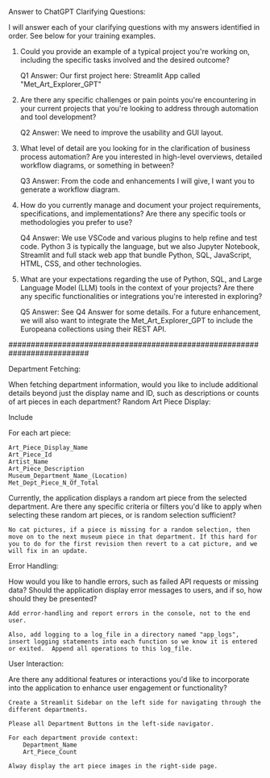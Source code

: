 Answer to ChatGPT Clarifying Questions:

I will answer each of your clarifying questions with my answers identified in order.  See below for your training examples. 

1) Could you provide an example of a typical project you're working on, including the specific tasks involved and the desired outcome?

	Q1 Answer: Our first project here: Streamlit App called "Met_Art_Explorer_GPT"

2) Are there any specific challenges or pain points you're encountering in your current projects that you're looking to address through automation and tool development?

	Q2 Answer: We need to improve the usability and GUI layout.  

3) What level of detail are you looking for in the clarification of business process automation? Are you interested in high-level overviews, detailed workflow diagrams, or something in between?

	Q3 Answer:  From the code and enhancements I will give, I want you to generate a workflow diagram.  
	
4) How do you currently manage and document your project requirements, specifications, and implementations? Are there any specific tools or methodologies you prefer to use?

	Q4 Answer: We use VSCode and various plugins to help refine and test code. Python 3 is typically the language, but we also Jupyter Notebook, Streamlit and full stack web app that bundle Python, SQL, JavaScript, HTML, CSS, and other technologies.
	
5) What are your expectations regarding the use of Python, SQL, and Large Language Model (LLM) tools in the context of your projects? Are there any specific functionalities or integrations you're interested in exploring?

	Q5 Answer:  See Q4 Answer for some details.  For a future enhancement, we will also want to integrate the Met_Art_Explorer_GPT to include the Europeana collections using their REST API.  

##########################################################################

Department Fetching:

When fetching department information, would you like to include additional details beyond just the display name and ID, such as descriptions or counts of art pieces in each department?
Random Art Piece Display:

Include 

For each art piece: 

	Art_Piece_Display_Name 
	Art_Piece_Id
	Artist_Name
	Art_Piece_Description
	Museum_Department_Name_(Location)
	Met_Dept_Piece_N_Of_Total

Currently, the application displays a random art piece from the selected department. Are there any specific criteria or filters you'd like to apply when selecting these random art pieces, or is random selection sufficient?

	No cat pictures, if a piece is missing for a random selection, then move on to the next museum piece in that department. If this hard for you to do for the first revision then revert to a cat picture, and we will fix in an update.

Error Handling:

How would you like to handle errors, such as failed API requests or missing data? Should the application display error messages to users, and if so, how should they be presented?

	Add error-handling and report errors in the console, not to the end user.  
	
	Also, add logging to a log_file in a directory named "app_logs", insert logging statements into each function so we know it is entered or exited.  Append all operations to this log_file.

User Interaction:

Are there any additional features or interactions you'd like to incorporate into the application to enhance user engagement or functionality?

	Create a Streamlit Sidebar on the left side for navigating through the different departments.  
	
	Please all Department Buttons in the left-side navigator. 
		
	For each department provide context: 
		Department_Name
		Art_Piece_Count

	Alway display the art piece images in the right-side page.
